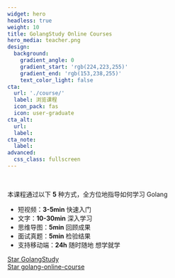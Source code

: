 ```yaml
---
widget: hero
headless: true
weight: 10
title: GolangStudy Online Courses
hero_media: teacher.png
design:
  background:
    gradient_angle: 0
    gradient_start: 'rgb(224,223,255)'
    gradient_end: 'rgb(153,238,255)'
    text_color_light: false
cta:
  url: './course/'
  label: 浏览课程
  icon_pack: fas
  icon: user-graduate
cta_alt:
  url:
  label:
cta_note:
  label:
advanced:
  css_class: fullscreen
---
```


<br>

本课程通过以下 **5** 种方式，全方位地指导如何学习 Golang

- 短视频：**3-5min** 快速入门
- 文字：**10-30min** 深入学习
- 思维导图：**5min** 回顾成果
- 面试真题：**5min** 检验结果
- 支持移动端：**24h** 随时随地 想学就学

<a class="github-button" href="https://github.com/cnymw/GolangStudy" data-icon="octicon-star" data-size="large" data-show-count="true" aria-label="Star GolangStudy">Star GolangStudy</a>
<br>
<a class="github-button" href="https://github.com/cnymw/golang-online-course" data-icon="octicon-star" data-size="large" data-show-count="true" aria-label="Star golang-online-course">Star golang-online-course</a>
<script async defer src="https://buttons.github.io/buttons.js"></script>
